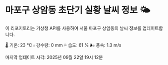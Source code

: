 
# 마포구 상암동 초단기 실황 날씨 정보 🌤️

이 리포지토리는 기상청 API를 사용하여 서울 마포구 상암동의 날씨 정보를 업데이트합니다. 

🌡️ 기온: 23 ℃
💧 강수량: 0 mm
💦 습도: 61 %
🌬️ 풍속: 1.3 m/s

마지막 업데이트 시각: 2025년 09월 22일 19시 12분    
